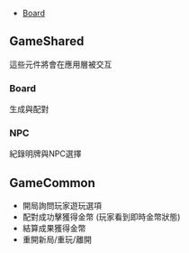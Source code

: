 * [Board](Board.md)




## GameShared
這些元件將會在應用層被交互

### Board
生成與配對

### NPC
紀錄明牌與NPC選擇




## GameCommon
- 開局詢問玩家遊玩選項
- 配對成功擊獲得金幣 (玩家看到即時金幣狀態)
- 結算成果獲得金幣
- 重開新局/重玩/離開
